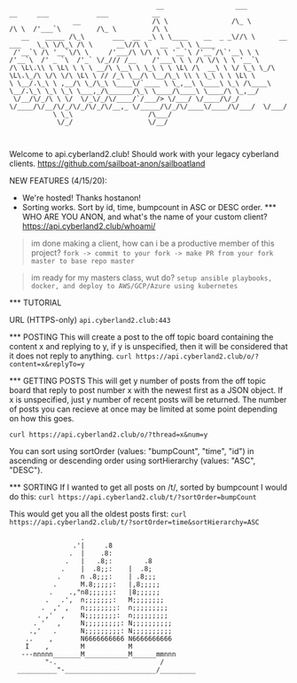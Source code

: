 ```                                                                                                                                                                                   
                                     __                  ___                        __     ___            ___           __        
                __                  /\ \                /\_ \                      /\ \  /'___`\         /\_ \         /\ \       
   __    _____ /\_\       ___  __  _\ \ \____    __  _ _\//\ \      __      ___    \_\ \/\_\ /\ \      __\//\ \   __  _\ \ \____  
 /'__`\ /\ '__`\/\ \     /'___/\ \/\ \ \ '__`\ /'__`/\`'__\ \ \   /'__`\  /' _ `\  /'_` \/_/// /__    /'___\ \ \ /\ \/\ \ \ '__`\ 
/\ \L\.\\ \ \L\ \ \ \ __/\ \__\ \ \_\ \ \ \L\ /\  __\ \ \/ \_\ \_/\ \L\.\_/\ \/\ \/\ \L\ \ // /_\ \__/\ \__/\_\ \\ \ \_\ \ \ \L\ \
\ \__/.\_\ \ ,__/\ \_/\_\ \____\/`____ \ \_,__\ \____\ \_\ /\____\ \__/.\_\ \_\ \_\ \___,_/\______/\_\ \____/\____\ \____/\ \_,__/
 \/__/\/_/\ \ \/  \/_\/_/\/____/`/___/> \/___/ \/____/\/_/ \/____/\/__/\/_/\/_/\/_/\/__,_ \/_____/\/_/\/____\/____/\/___/  \/___/ 
           \ \_\                   /\___/                                                                                         
            \/_/                   \/__/                                                                                          

                                                                                                                                                         
 ```                                                                                                                                                                                  

                                                             

Welcome to api.cyberland2.club!  Should work with your legacy cyberland clients.
https://github.com/sailboat-anon/sailboatland

NEW FEATURES (4/15/20):
- We're hosted!  Thanks hostanon!
- Sorting works.  Sort by id, time, bumpcount in ASC or DESC order.
*** WHO ARE YOU ANON, and what's the name of your custom client?
https://api.cyberland2.club/whoami/

>im done making a client, how can i be a productive member of this project?
```fork -> commit to your fork -> make PR from your fork master to base repo master```

>im ready for my masters class, wut do?
```setup ansible playbooks, docker, and deploy to AWS/GCP/Azure using kubernetes```


*** TUTORIAL

URL (HTTPS-only)
```api.cyberland2.club:443```

*** POSTING
This will create a post to the off topic board containing the content x and replying to y, if y is unspecified, then it will be considered that it does not reply to anything.
```curl https://api.cyberland2.club/o/?content=x&replyTo=y```

*** GETTING POSTS
This will get y number of posts from the off topic board that reply to post number x with the newest first as a JSON object. If x is unspecified, just y number of recent posts will be returned. The number of posts you can recieve at once may be limited at some point depending on how this goes.

```curl https://api.cyberland2.club/o/?thread=x&num=y```

You can sort using sortOrder (values: "bumpCount", "time", "id") in ascending or descending order using sortHierarchy (values: "ASC", "DESC").

*** SORTING
If I wanted to get all posts on /t/, sorted by bumpcount I would do this:
```curl https://api.cyberland2.club/t/?sortOrder=bumpCount```

This would get you all the oldest posts first:
```curl https://api.cyberland2.club/t/?sortOrder=time&sortHierarchy=ASC```




```
                  .
                .'|     .8
               .  |    .8:
              .   |   .8;:        .8
             .    |  .8;;:    |  .8;
            .     n .8;;;:    | .8;;;
           .      M.8;;;;;:   |,8;;;;;
          .    .,"n8;;;;;;:   |8;;;;;;
         .   .',  n;;;;;;;:   M;;;;;;;;
        .  ,' ,   n;;;;;;;;:  n;;;;;;;;;
       . ,'  ,    N;;;;;;;;:  n;;;;;;;;;
      . '   ,     N;;;;;;;;;: N;;;;;;;;;;
     .,'   .      N;;;;;;;;;: N;;;;;;;;;;
    ..    ,       N6666666666 N6666666666
    I    ,        M           M
   ---nnnnn_______M___________M______mmnnn
         "-.                          /
  __________"-_______________________/_________
  ```